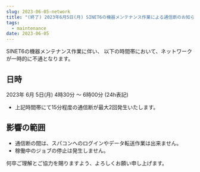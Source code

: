 ```yaml
---
slug: 2023-06-05-network
title: "(終了) 2023年6月5日(月) SINET6の機器メンテナンス作業による通信断のお知らせ"
tags:
  - maintenance
date: 2023-06-05
---
```



SINET6の機器メンテナンス作業に伴い、 以下の時間帯において、ネットワークが一時的に不通となります。

<!-- truncate -->

## 日時

2023年 6月 5日(月) 4時30分 ～ 6時00分 (24h表記)
- 上記時間帯にて15分程度の通信断が最大2回発生いたします。

## 影響の範囲
- 通信断の間は、スパコンへのログインやデータ転送作業は出来ません。
- 稼働中のジョブの停止は発生しません。

何卒ご理解とご協力を賜りますよう、よろしくお願い申し上げます。

